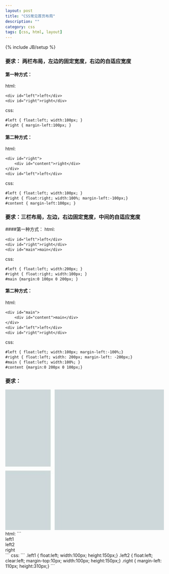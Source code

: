```yaml
---
layout: post
title: "CSS常见首页布局"
description: ""
category: css
tags: [css, html, layout]
---
```

{% include JB/setup %}

### 要求： 两栏布局，左边的固定宽度，右边的自适应宽度
#### 第一种方式：
html:
```
<div id="left">left</div>
<div id="right">right</div>
```
<!-- more -->
css:
```
#left { float:left; width:100px; }
#right { margin-left:100px; }
```
#### 第二种方式：
html:
```
<div id="right">
	<div id="content">right</div>
</div>
<div id="left">left</div>
```
css:
```
#left { float:left; width:100px; }
#right { float:right; width:100%; margin-left:-100px;}
#content { margin-left:100px; }
```
### 要求：三栏布局，左边，右边固定宽度，中间的自适应宽度
####第一种方式：
html:
```
<div id="left">left</div>
<div id="right">right</div>
<div id="main">main</div>
```
css:
```
#left { float:left; width:200px; }
#right { float:right; width:100px; }
#main {margin:0 100px 0 200px; }
```
#### 第二种方式：
html:
```
<div id="main">
    <div id="content">main</div>
</div>
<div id="left">left</div>
<div id="right">right</div>
```
css:
```
#left { float:left; width:100px; margin-left:-100%;}
#right { float:left; width: 200px; margin-left: -200px;}
#main { float:left; width:100%; }
#content {margin:0 200px 0 100px;}
```
### 要求：
<img src="/assets/images/css-layout/layout_01.jpg" width="500" />
html:
```
<div class="left1">left1</div>
<div class="left2">left2</div>
<div class="right">right</div>
```
css:
```
.left1 { float:left; width:100px; height:150px;}
.left2 { float:left; clear:left; margin-top:10px; width:100px; height:150px;}
.right { margin-left: 110px; height:310px;}
```

